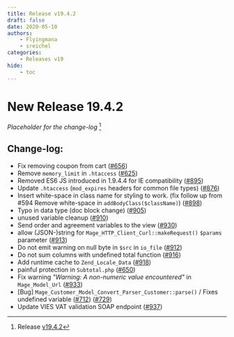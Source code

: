 ```yaml
---
title: Release v19.4.2
draft: false
date: 2020-05-10
authors:
    - Flyingmana
    - sreichel
categories:
    - Releases v19
hide:
    - toc
---
```


# New Release 19.4.2

_Placeholder for the change-log_ [^1]

<!-- more -->

## Change-log:

- Fix removing coupon from cart ([#656](https://github.com/OpenMage/magento-lts/pull/656))
- Remove `memory_limit` in `.htaccess` ([#625](https://github.com/OpenMage/magento-lts/pull/625))
- Removed ES6 JS introduced in 1.9.4.4 for IE compatibility ([#895](https://github.com/OpenMage/magento-lts/pull/895))
- Update `.htaccess` (`mod_expires` headers for common file types) ([#876](https://github.com/OpenMage/magento-lts/pull/876))
- Insert white-space in class name for styling to work. (fix follow up from #594 Remove white-space in `addBodyClass($className)`) ([#898](https://github.com/OpenMage/magento-lts/pull/898))
- Typo in data type (doc block change) ([#905](https://github.com/OpenMage/magento-lts/pull/905))
- unused variable cleanup ([#910](https://github.com/OpenMage/magento-lts/pull/910))
- Send order and agreement variables to the view ([#930](https://github.com/OpenMage/magento-lts/pull/930))
- allow (JSON-)string for `Mage_HTTP_Client_Curl::makeRequest()` `$params` parameter ([#913](https://github.com/OpenMage/magento-lts/pull/913))
- Do not emit warning on null byte in `$src` in `io_file` ([#912](https://github.com/OpenMage/magento-lts/pull/912))
- Do not sum columns with undefined total function ([#916](https://github.com/OpenMage/magento-lts/pull/916))
- Add runtime cache to `Zend_Locale_Data` ([#918](https://github.com/OpenMage/magento-lts/pull/918))
- painful protection in `Subtotal.php` ([#650](https://github.com/OpenMage/magento-lts/pull/650))
- Fix warning _"Warning: A non-numeric value encountered"_ in `Mage_Model_Url` ([#933](https://github.com/OpenMage/magento-lts/pull/933))
- [Bug] `Mage_Customer_Model_Convert_Parser_Customer::parse()` / Fixes undefined variable ([#712](https://github.com/OpenMage/magento-lts/pull/712)) ([#729](https://github.com/OpenMage/magento-lts/pull/729))
- Update VIES VAT validation SOAP endpoint ([#937](https://github.com/OpenMage/magento-lts/pull/937))

[^1]: Release [v19.4.2](https://github.com/OpenMage/magento-lts/releases/tag/v19.4.2)
